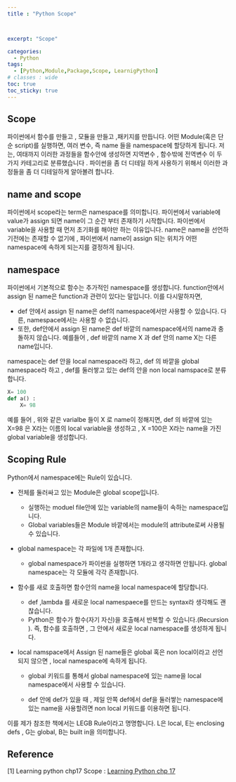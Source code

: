 ```yaml
---
title : "Python Scope"



excerpt: "Scope"

categories:
  - Python
tags:
  - [Python,Module,Package,Scope, LearnigPython]
# classes : wide
toc: true
toc_sticky: true
---
```

## Scope

파이썬에서 함수를 만들고 , 모듈을 만들고 ,패키지를 만듭니다. 어떤 Module(혹은 단순 script)를 실행하면, 여러 변수, 즉 name 들을 namespace에 할당하게 됩니다. 저는, 여태까지 이러한 과정들을 함수안에 생성하면 지역변수 , 함수밖에 전역변수 이 두 가지 카테고리로 분류했습니다 . 파이썬을 좀 더 디테일 하게 사용하기 위해서 이러한 과정들을 좀 더 디테일하게 알아볼려 합니다.

## name and scope

파이썬에서 scope라는 term은 namespace를 의미합니다. 파이썬에서 variable에 value가 assign 되면 name이 그 순간 부터 존재하기 시작합니다.  파이썬에서 variable을 사용할 때 먼저 초기화를 해야만 하는 이유입니다. name은 name을 선언하기전에는 존재할 수 없기에 ,  파이썬에서 name이 assign 되는 위치가 어떤 namespace에 속하게 되는지를 결정하게 됩니다.

## namespace

파이썬에서 기본적으로 함수는 추가적인 namespace를 생성합니다. function안에서 assign 된 name은 function과 관련이 있다는 말입니다. 이를 다시말하자면,

- def 안에서 assign 된 name은 def의 namespace에서만 사용할 수 있습니다.  다른, namespace에서는 사용할 수 없습니다. 
- 또한, def안에서 assign 된 name은 def 바깥의 namespace에서의 name과 충돌하지 않습니다.  예를들어 , def 바깥의 name X 과 def 안의 name X는 다른 name입니다.

 namespace는 def 안을 local namespace라 하고,  def 의 바깥을 global namespace라 하고  , def를 둘러쌓고 있는 def의 안을 non local namspace로 분류합니다.



```python
X= 100
def a() :
	X= 98
```

예를 들어 , 위와 같은 varialbe 들이  X 로 name이 정해지면, def 의 바깥에 있는 X=98 은 X라는 이름의 local variable을 생성하고 , X =100은 X라는 name을 가진 global variable을 생성합니다. 



## Scoping Rule

Python에서 namespace에는 Rule이 있습니다.

- 전체를 둘러싸고 있는 Module은 global scope입니다.

  - 실행하는 moduel file안에 있는 variable의 name들이 속하는 namespace입니다.
  - Global variables들은 Module 바깥에서는 module의 attribute로써 사용될 수 있습니다.

- global namespace는 각 파일에 1개 존재합니다.

  - global namespace가 파이썬을 실행하면 1개라고 생각하면 안됩니다. global namespace는 각 모듈에 각각 존재합니다.

- 함수를 새로 호출하면 함수안의 name을 local namespace에 할당합니다.

  - def ,lambda 를 새로운 local namespaece를 만드는 syntax라 생각해도 괜찮습니다.
  - Python은 함수가 함수(자기 자신)을 호출해서 반복할 수 있습니다.(Recursion ). 즉, 함수를 호출하면 , 그 안에서 새로운 local namespace를 생성하게 됩니다.

- local namspace에서 Assign 된 name들은 global 혹은 non local이라고 선언되지 않으면  , local namespace에 속하게 됩니다.

  - global 키워드를 통해서 global namespace에 있는 name을 local namespace에서 사용할 수 있습니다.

  - def 안에 def가 있을 때 , 제일 안쪽 def에서 def을 둘러쌓는  namespace에 있는 name을 사용할려면 non local 키워드를 이용하면 됩니다.

이를 제가 참조한 책에서는 LEGB Rule이라고 명명합니다. L은 local, E는 enclosing defs , G는 global, B는 built in을 의미합니다.

## Reference

[1] Learning python chp17 Scope :  [Learning Python chp 17](https://www.google.co.kr/url?sa=t&amp;rct=j&amp;q=&amp;esrc=s&amp;source=web&amp;cd=&amp;cad=rja&amp;uact=8&amp;ved=2ahUKEwjZ7d_Fj471AhXLdXAKHYArDi8QFnoECAQQAQ&amp;url=https%3A%2F%2Fwww.amazon.com%2FLearning-Python-Powerful-Object-Oriented-Programming-ebook%2Fdp%2FB00DDZPC9S&amp;usg=AOvVaw3OQRO0BHmts707N8L_VY0O)


